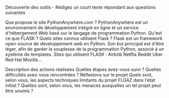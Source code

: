 Découverte des outils - Rédigez un court texte répondant aux questions suivantes


Que propose le site PythonAnywhere.com ?
PythonAnywhere est un environnement de développement intégré en ligne et un service d'hébergement Web basé sur le langage de programmation Python.
Qu'est ce que FLASK ? Quels sites connus utilisent Flask ?
Flask est un framework open-source de développement web en Python. Son but principal est d'être léger, afin de garder la souplesse de la programmation Python, associé à un système de templates. 
Sites qui utilisent FLASK :
Airbnb
Netflix
Reddit
Uber
Red Hat
Mozilla…

Description des actions réalisées
Quelles étapes avez-vous suivi ?
Quelles difficultés avez-vous rencontrées ?
Réflexions sur le projet
Quels sont, selon vous, les aspects techniques limitants du projet FLGAZ dans l'état initial ?
Quelles sont, selon vous, les menaces auxquelles un tel projet peut être soumis ?

